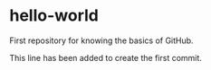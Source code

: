 # hello-world
First repository for knowing the basics of GitHub.

This line has been added to create the first commit.
